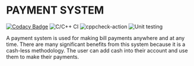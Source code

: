 # PAYMENT SYSTEM

[![Codacy Badge](https://api.codacy.com/project/badge/Grade/af14c85ceb8e422c907c8b0925509ed8)](https://app.codacy.com/gh/99002479/Mini-Project-Payment?utm_source=github.com&utm_medium=referral&utm_content=99002479/Mini-Project-Payment&utm_campaign=Badge_Grade)
![C/C++ CI](https://github.com/99002479/Test/workflows/C/C++%20CI/badge.svg)
![cppcheck-action](https://github.com/99002479/Test/workflows/cppcheck-action/badge.svg)
![Unit testing](https://github.com/99002479/Test/workflows/Unit%20testing/badge.svg)


A payment system is used for making bill payments anywhere and at any time. 
There are many significant benefits from this system because it is a cash-less methodology. 
The user can add cash into their account and use them to make their payments.
